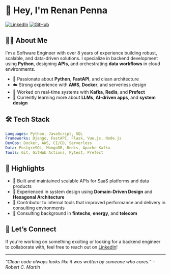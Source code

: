 # 👋 Hey, I'm Renan Penna

[![LinkedIn](https://img.shields.io/badge/-LinkedIn-blue?style=flat-square&logo=linkedin&logoColor=white&link=https://www.linkedin.com/in/renan-penna/)](https://www.linkedin.com/in/renan-penna/)
[![GitHub](https://img.shields.io/badge/-GitHub-black?style=flat-square&logo=github&logoColor=white&link=https://github.com/xarpy)](https://github.com/xarpy)

## 🧑‍💻 About Me

I'm a Software Engineer with over 8 years of experience building robust, scalable, and data-driven solutions. I specialize in backend development using **Python**, designing **APIs**, and orchestrating **data workflows** in cloud environments.

- 🐍 Passionate about **Python**, **FastAPI**, and clean architecture  
- ☁️ Strong experience with **AWS**, **Docker**, and serverless design  
- 🔄 Worked on real-time systems with **Kafka**, **Redis**, and **Prefect**  
- 🧠 Currently learning more about **LLMs**, **AI-driven apps**, and **system design**  

## 🛠️ Tech Stack

```yaml
Languages: Python, JavaScript, SQL
Frameworks: Django, FastAPI, Flask, Vue.js, Node.js
DevOps: Docker, AWS, CI/CD, Serverless
Data: PostgreSQL, MongoDB, Redis, Apache Kafka
Tools: Git, GitHub Actions, Pytest, Prefect
```

## 📌 Highlights

- 🚀 Built and maintained scalable APIs for SaaS platforms and data products  
- 🧱 Experienced in system design using **Domain-Driven Design** and **Hexagonal Architecture**  
- 🔧 Contributor to internal tools that improved performance and delivery in consulting environments  
- 💼 Consulting background in **fintechs**, **energy**, and **telecom**  

## 💬 Let’s Connect

If you're working on something exciting or looking for a backend engineer to collaborate with, feel free to reach out on [LinkedIn](https://www.linkedin.com/in/renan-penna/)!

---
*“Clean code always looks like it was written by someone who cares.” – Robert C. Martin*
